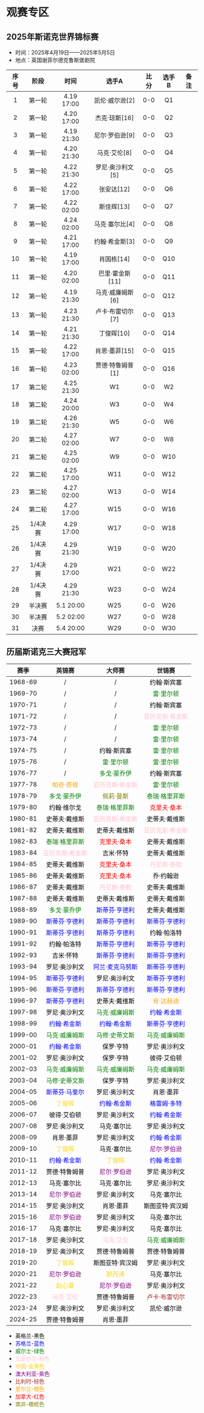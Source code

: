 # 观赛专区

## 2025年斯诺克世界锦标赛

- 时间：2025年4月19日——2025年5月5日
- 地点：英国谢菲尔德克鲁斯堡剧院

| 序号 |   阶段  |    时间    |      选手A       |  比分  |      选手B       | 备注 |
| :--: | :-----: | :-------: | :--------------: | :---: | :--------------: | :--: |
|  1   | 第一轮  | 4.19 17:00 |  凯伦·威尔逊[2]  |  0-0  |       Q1         |      |
|  2   | 第一轮  | 4.20 17:00 |   杰克·琼斯[16]  |  0-0  |       Q2         |      |
|  3   | 第一轮  | 4.19 21:30 |  尼尔·罗伯逊[9]  |  0-0  |       Q3         |      |
|  4   | 第一轮  | 4.20 21:30 |   马克·艾伦[8]   |  0-0  |       Q4         |      |
|  5   | 第一轮  | 4.22 21:30 | 罗尼·奥沙利文[5] |  0-0  |       Q5         |      |
|  6   | 第一轮  | 4.22 17:00 |    张安达[12]    |  0-0  |       Q6         |      |
|  7   | 第一轮  | 4.22 02:00 |    斯佳辉[13]    |  0-0  |       Q7         |      |
|  8   | 第一轮  | 4.24 02:00 |  马克·塞尔比[4]  |  0-0  |       Q8         |      |
|  9   | 第一轮  | 4.21 17:00 |  约翰·希金斯[3]  |  0-0  |       Q9         |      |
|  10  | 第一轮  | 4.19 17:00 |    肖国栋[14]    |  0-0  |       Q10        |      |
|  11  | 第一轮  | 4.20 02:00 |  巴里·霍金斯[11] |  0-0  |       Q11        |      |
|  12  | 第一轮  | 4.19 21:30 | 马克·威廉姆斯[6] |  0-0  |       Q12        |      |
|  13  | 第一轮  | 4.23 21:30 | 卢卡·布雷切尔[7] |  0-0  |       Q13        |      |
|  14  | 第一轮  | 4.21 21:30 |    丁俊晖[10]    |  0-0  |       Q14        |      |
|  15  | 第一轮  | 4.22 17:00 |   肖恩·墨菲[15]  |  0-0  |       Q15        |      |
|  16  | 第一轮  | 4.23 02:00 | 贾德·特鲁姆普[1] |  0-0  |       Q16        |      |
|  17  | 第二轮  | 4.25 21:30 |       W1        |  0-0  |       W2         |      |
|  18  | 第二轮  | 4.24 20:00 |       W3        |  0-0  |       W4         |      |
|  19  | 第二轮  | 4.26 21:30 |       W5        |  0-0  |       W6         |      |
|  20  | 第二轮  | 4.27 02:00 |       W7        |  0-0  |       W8         |      |
|  21  | 第二轮  | 4.25 02:00 |       W9        |  0-0  |       W10        |      |
|  22  | 第二轮  | 4.25 17:00 |       W11       |  0-0  |       W12        |      |
|  23  | 第二轮  | 4.27 02:00 |       W13       |  0-0  |       W14        |      |
|  24  | 第二轮  | 4.27 17:00 |       W15       |  0-0  |       W16        |      |
|  25  | 1/4决赛 | 4.29 17:00 |       W17       |  0-0  |       W18        |      |
|  26  | 1/4决赛 | 4.29 21:30 |       W19       |  0-0  |       W20        |      |
|  27  | 1/4决赛 | 4.29 17:00 |       W21       |  0-0  |       W22        |      |
|  28  | 1/4决赛 | 4.29 21:30 |       W23       |  0-0  |       W24        |      |
|  29  | 半决赛  | 5.1  20:00 |       W25       |  0-0  |       W26        |      |
|  30  | 半决赛  | 5.2  02:00 |       W27       |  0-0  |       W28        |      |
|  31  | 决赛    | 5.4  20:00 |       W29       |  0-0  |       W30        |      |

## 历届斯诺克三大赛冠军

|   赛季  |                 英锦赛                   |                大师赛                   |                   世锦赛                 |
| :-----: | :-------------------------------------: | :-------------------------------------: | :-------------------------------------: |
| 1968-69 |                  /                      |                  /                      | <font color=black>约翰·斯宾塞</font>     |
| 1969-70 |                  /                      |                  /                      | <font color=green>雷·里尔顿</font>       |
| 1970-71 |                  /                      |                  /                      | <font color=black>约翰·斯宾塞</font>     |
| 1971-72 |                  /                      |                  /                      | <font color=pink>亚历克斯·希金斯</font> |
| 1972-73 |                  /                      |                  /                      | <font color=green>雷·里尔顿</font>       |
| 1973-74 |                  /                      |                  /                      | <font color=green>雷·里尔顿</font>       |
| 1974-75 |                  /                      | <font color=black>约翰·斯宾塞</font>     | <font color=green>雷·里尔顿</font>       |
| 1975-76 |                  /                      | <font color=green>雷·里尔顿</font>       | <font color=green>雷·里尔顿</font>       |
| 1976-77 |                  /                      | <font color=green>多戈·蒙乔伊</font>     | <font color=black>约翰·斯宾塞</font>     |
| 1977-78 | <font color=orange>帕奇·费根</font>       | <font color=pink>亚历克斯·希金斯</font> | <font color=green>雷·里尔顿</font>       |
| 1978-79 | <font color=green>多戈·蒙乔伊</font>     | <font color=olive>佩莉·曼斯</font>       | <font color=green>泰瑞·格里菲斯</font>   |
| 1979-80 | <font color=black>约翰·维尔戈</font>     | <font color=green>泰瑞·格里菲斯</font>   | <font color=red>克里夫·桑本</font>     |
| 1980-81 | <font color=black>史蒂夫·戴维斯</font>   | <font color=pink>亚历克斯·希金斯</font> | <font color=black>史蒂夫·戴维斯</font>   |
| 1981-82 | <font color=black>史蒂夫·戴维斯</font>   | <font color=black>史蒂夫·戴维斯</font>   | <font color=pink>亚历克斯·希金斯</font> |
| 1982-83 | <font color=green>泰瑞·格里菲斯</font>   | <font color=red>克里夫·桑本</font>     | <font color=black>史蒂夫·戴维斯</font>   |
| 1983-84 | <font color=pink>亚历克斯·希金斯</font> | <font color=black>吉米·怀特</font>       | <font color=black>史蒂夫·戴维斯</font>   |
| 1984-85 | <font color=black>史蒂夫·戴维斯</font>   | <font color=red>克里夫·桑本</font>     | <font color=pink>丹尼斯·泰勒</font>     |
| 1985-86 | <font color=black>史蒂夫·戴维斯</font>   | <font color=red>克里夫·桑本</font>     | <font color=black>乔·约翰逊</font>       |
| 1986-87 | <font color=black>史蒂夫·戴维斯</font>   | <font color=pink>丹尼斯·泰勒</font>     | <font color=black>史蒂夫·戴维斯</font>   |
| 1987-88 | <font color=black>史蒂夫·戴维斯</font>   | <font color=black>史蒂夫·戴维斯</font>   | <font color=black>史蒂夫·戴维斯</font>   |
| 1988-89 | <font color=green>多戈·蒙乔伊</font>     | <font color=blue>斯蒂芬·亨德利</font>   | <font color=black>史蒂夫·戴维斯</font>   |
| 1989-90 | <font color=blue>斯蒂芬·亨德利</font>   | <font color=blue>斯蒂芬·亨德利</font>   | <font color=blue>斯蒂芬·亨德利</font>   |
| 1990-91 | <font color=blue>斯蒂芬·亨德利</font>   | <font color=blue>斯蒂芬·亨德利</font>   | <font color=black>约翰·帕洛特</font>     |
| 1991-92 | <font color=black>约翰·帕洛特</font>     | <font color=blue>斯蒂芬·亨德利</font>   | <font color=blue>斯蒂芬·亨德利</font>   |
| 1992-93 | <font color=black>吉米·怀特</font>       | <font color=blue>斯蒂芬·亨德利</font>   | <font color=blue>斯蒂芬·亨德利</font>   |
| 1993-94 | <font color=black>罗尼·奥沙利文</font>   | <font color=blue>阿兰·麦克马努斯</font> | <font color=blue>斯蒂芬·亨德利</font>   |
| 1994-95 | <font color=blue>斯蒂芬·亨德利</font>   | <font color=black>罗尼·奥沙利文</font>   | <font color=blue>斯蒂芬·亨德利</font>   |
| 1995-96 | <font color=blue>斯蒂芬·亨德利</font>   | <font color=blue>斯蒂芬·亨德利</font>   | <font color=blue>斯蒂芬·亨德利</font>   |
| 1996-97 | <font color=blue>斯蒂芬·亨德利</font>   | <font color=black>史蒂夫·戴维斯</font>   | <font color=orange>肯·达赫迪</font>       |
| 1997-98 | <font color=black>罗尼·奥沙利文</font>   | <font color=green>马克·威廉姆斯</font>   | <font color=blue>约翰·希金斯</font>     |
| 1998-99 | <font color=blue>约翰·希金斯</font>     | <font color=blue>约翰·希金斯</font>     | <font color=blue>斯蒂芬·亨德利</font>   |
| 1999-00 | <font color=green>马克·威廉姆斯</font>   | <font color=green>马修·史蒂文斯</font>   | <font color=green>马克·威廉姆斯</font>   |
| 2000-01 | <font color=blue>约翰·希金斯</font>     | <font color=black>保罗·亨特</font>       | <font color=black>罗尼·奥沙利文</font>   |
| 2001-02 | <font color=black>罗尼·奥沙利文</font>   | <font color=black>保罗·亨特</font>       | <font color=black>彼得·艾伯顿</font>     |
| 2002-03 | <font color=green>马克·威廉姆斯</font>   | <font color=green>马克·威廉姆斯</font>   | <font color=green>马克·威廉姆斯</font>   |
| 2003-04 | <font color=green>马修·史蒂文斯</font>   | <font color=black>保罗·亨特</font>       | <font color=black>罗尼·奥沙利文</font>   |
| 2004-05 | <font color=blue>斯蒂芬·马奎尔</font>   | <font color=black>罗尼·奥沙利文</font>   | <font color=black>肖恩·墨菲</font>       |
| 2005-06 | <font color=gold>丁俊晖</font>          | <font color=blue>约翰·希金斯</font>     | <font color=blue>格雷姆·多特</font>     |
| 2006-07 | <font color=black>彼得·艾伯顿</font>     | <font color=black>罗尼·奥沙利文</font>   | <font color=blue>约翰·希金斯</font>     |
| 2007-08 | <font color=black>罗尼·奥沙利文</font>   | <font color=black>马克·塞尔比</font>     | <font color=black>罗尼·奥沙利文</font>   |
| 2008-09 | <font color=black>肖恩·墨菲</font>       | <font color=black>罗尼·奥沙利文</font>   | <font color=blue>约翰·希金斯</font>     |
| 2009-10 | <font color=gold>丁俊晖</font>          | <font color=black>马克·塞尔比</font>     | <font color=purple>尼尔·罗伯逊</font>     |
| 2010-11 | <font color=blue>约翰·希金斯</font>     | <font color=gold>丁俊晖</font>          | <font color=blue>约翰·希金斯</font>     |
| 2011-12 | <font color=black>贾德·特鲁姆普</font>   | <font color=purple>尼尔·罗伯逊</font>     | <font color=black>罗尼·奥沙利文</font>   |
| 2012-13 | <font color=black>马克·塞尔比</font>     | <font color=black>马克·塞尔比</font>     | <font color=black>罗尼·奥沙利文</font>   |
| 2013-14 | <font color=purple>尼尔·罗伯逊</font>     | <font color=black>罗尼·奥沙利文</font>   | <font color=black>马克·塞尔比</font>     |
| 2014-15 | <font color=black>罗尼·奥沙利文</font>   | <font color=black>肖恩·墨菲</font>       | <font color=black>斯图亚特·宾汉姆</font> |
| 2015-16 | <font color=purple>尼尔·罗伯逊</font>     | <font color=black>罗尼·奥沙利文</font>   | <font color=black>马克·塞尔比</font>     |
| 2016-17 | <font color=black>马克·塞尔比</font>     | <font color=black>罗尼·奥沙利文</font>   | <font color=black>马克·塞尔比</font>     |
| 2017-18 | <font color=black>罗尼·奥沙利文</font>   | <font color=pink>马克·艾伦</font>       | <font color=green>马克·威廉姆斯</font>   |
| 2018-19 | <font color=black>罗尼·奥沙利文</font>   | <font color=black>贾德·特鲁姆普</font>   | <font color=black>贾德·特鲁姆普</font>    |
| 2019-20 | <font color=gold>丁俊晖</font>          | <font color=black>斯图亚特·宾汉姆</font> | <font color=black>罗尼·奥沙利文</font>   |
| 2020-21 | <font color=purple>尼尔·罗伯逊</font>     | <font color=gold>颜丙涛</font>          | <font color=black>马克·塞尔比</font>     |
| 2021-22 | <font color=gold>赵心童</font>          | <font color=purple>尼尔·罗伯逊</font>     | <font color=black>罗尼·奥沙利文</font>   |
| 2022-23 | <font color=pink>马克·艾伦</font>       | <font color=black>贾德·特鲁姆普</font>   | <font color=brown>卢卡·布雷切尔</font>     |
| 2023-24 | <font color=black>罗尼·奥沙利文</font>   | <font color=black>罗尼·奥沙利文</font>    | <font color=black>凯伦·威尔逊</font>      |
| 2024-25 | <font color=black>贾德·特鲁姆普</font>   | <font color=black>肖恩·墨菲</font>       |                                          |

- <font color=black>英格兰-黑色</font>
- <font color=blue>苏格兰-蓝色</font>
- <font color=green>威尔士-绿色</font>
- <font color=pink>北爱尔兰-粉色</font>
- <font color=gold>中国-金黄色</font>
- <font color=purple>澳大利亚-紫色</font>
- <font color=brown>比利时-棕色</font>
- <font color=orange>爱尔兰-橙色</font>
- <font color=red>加拿大-红色</font>
- <font color=olive>南非-橄榄色</font>